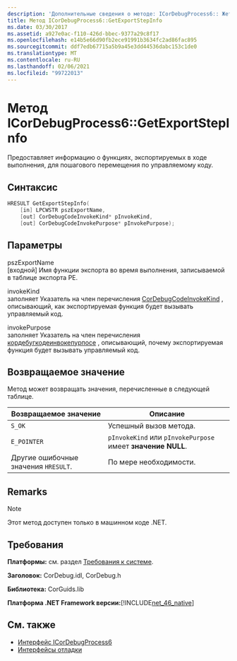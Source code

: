 ```yaml
---
description: 'Дополнительные сведения о методе: ICorDebugProcess6:: Жетекспортстепинфо'
title: Метод ICorDebugProcess6::GetExportStepInfo
ms.date: 03/30/2017
ms.assetid: a927e0ac-f110-426d-bbec-9377a29c8f17
ms.openlocfilehash: e14b5e66d90fb2ece91991b3634fc2ad86fac895
ms.sourcegitcommit: ddf7edb67715a5b9a45e3dd44536dabc153c1de0
ms.translationtype: MT
ms.contentlocale: ru-RU
ms.lasthandoff: 02/06/2021
ms.locfileid: "99722013"
---
```

# <a name="icordebugprocess6getexportstepinfo-method"></a>Метод ICorDebugProcess6::GetExportStepInfo

Предоставляет информацию о функциях, экспортируемых в ходе выполнения, для пошагового перемещения по управляемому коду.  
  
## <a name="syntax"></a>Синтаксис  
  
```cpp  
HRESULT GetExportStepInfo(  
    [in] LPCWSTR pszExportName,
    [out] CorDebugCodeInvokeKind* pInvokeKind,
    [out] CorDebugCodeInvokePurpose* pInvokePurpose);  
```  
  
## <a name="parameters"></a>Параметры  

 pszExportName  
 [входной] Имя функции экспорта во время выполнения, записываемой в таблице экспорта PE.  
  
 invokeKind  
 заполняет Указатель на член перечисления [CorDebugCodeInvokeKind](cordebugcodeinvokekind-enumeration.md) , описывающий, как экспортируемая функция будет вызывать управляемый код.  
  
 invokePurpose  
 заполняет Указатель на член перечисления [кордебугкодеинвокепурпосе](cordebugcodeinvokepurpose-enumeration.md) , описывающий, почему экспортируемая функция будет вызывать управляемый код.  
  
## <a name="return-value"></a>Возвращаемое значение  

 Метод может возвращать значения, перечисленные в следующей таблице.  
  
|Возвращаемое значение|Описание|  
|------------------|-----------------|  
|`S_OK`|Успешный вызов метода.|  
|`E_POINTER`|`pInvokeKind` или `pInvokePurpose` имеет **значение NULL**.|  
|Другие ошибочные значения `HRESULT`.|По мере необходимости.|  
  
## <a name="remarks"></a>Remarks  
  
> [!NOTE]
> Этот метод доступен только в машинном коде .NET.  
  
## <a name="requirements"></a>Требования  

 **Платформы:** см. раздел [Требования к системе](../../get-started/system-requirements.md).  
  
 **Заголовок:** CorDebug.idl, CorDebug.h  
  
 **Библиотека:** CorGuids.lib  
  
 **Платформа .NET Framework версии:**[!INCLUDE[net_46_native](../../../../includes/net-46-native-md.md)]  
  
## <a name="see-also"></a>См. также

- [Интерфейс ICorDebugProcess6](icordebugprocess6-interface.md)
- [Интерфейсы отладки](debugging-interfaces.md)
